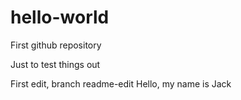 # hello-world
First github repository

Just to test things out

First edit, branch readme-edit
Hello, my name is Jack
